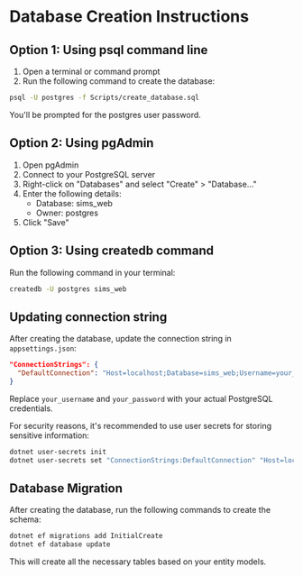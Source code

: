# Database Creation Instructions

## Option 1: Using psql command line

1. Open a terminal or command prompt
2. Run the following command to create the database:

```bash
psql -U postgres -f Scripts/create_database.sql
```

You'll be prompted for the postgres user password.

## Option 2: Using pgAdmin

1. Open pgAdmin
2. Connect to your PostgreSQL server
3. Right-click on "Databases" and select "Create" > "Database..."
4. Enter the following details:
   - Database: sims_web
   - Owner: postgres
5. Click "Save"

## Option 3: Using createdb command

Run the following command in your terminal:

```bash
createdb -U postgres sims_web
```

## Updating connection string

After creating the database, update the connection string in `appsettings.json`:

```json
"ConnectionStrings": {
  "DefaultConnection": "Host=localhost;Database=sims_web;Username=your_username;Password=your_password;Trust Server Certificate=true;"
}
```

Replace `your_username` and `your_password` with your actual PostgreSQL credentials.

For security reasons, it's recommended to use user secrets for storing sensitive information:

```bash
dotnet user-secrets init
dotnet user-secrets set "ConnectionStrings:DefaultConnection" "Host=localhost;Database=sims_web;Username=your_username;Password=your_password;Trust Server Certificate=true;"
```

## Database Migration

After creating the database, run the following commands to create the schema:

```bash
dotnet ef migrations add InitialCreate
dotnet ef database update
```

This will create all the necessary tables based on your entity models.